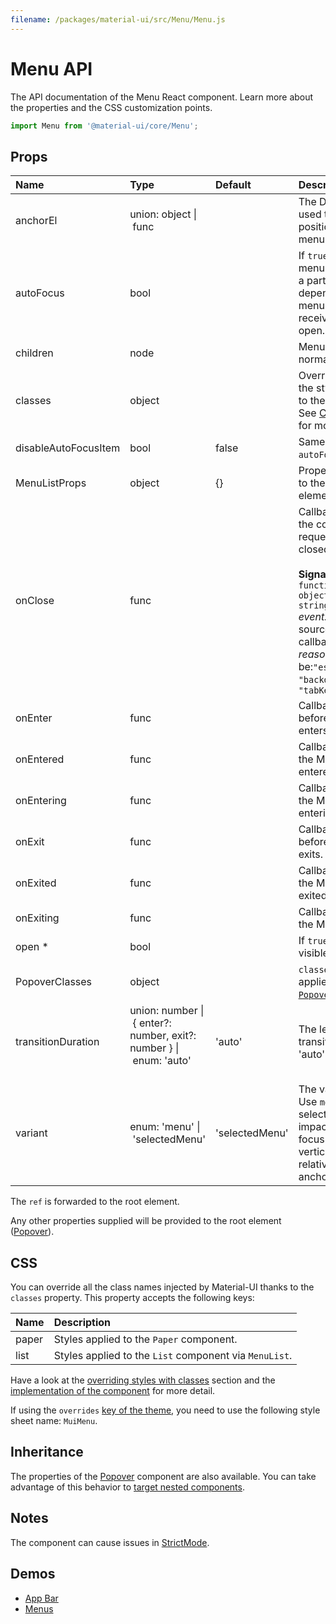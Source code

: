 ```yaml
---
filename: /packages/material-ui/src/Menu/Menu.js
---
```


<!--- This documentation is automatically generated, do not try to edit it. -->

# Menu API

<p class="description">The API documentation of the Menu React component. Learn more about the properties and the CSS customization points.</p>

```js
import Menu from '@material-ui/core/Menu';
```



## Props

| Name | Type | Default | Description |
|:-----|:-----|:--------|:------------|
| <span class="prop-name">anchorEl</span> | <span class="prop-type">union:&nbsp;object&nbsp;&#124;<br>&nbsp;func<br></span> |  | The DOM element used to set the position of the menu. |
| <span class="prop-name">autoFocus</span> | <span class="prop-type">bool</span> |  | If `true` (default), the menu list (possibly a particular item depending on the menu variant) will receive focus on open. |
| <span class="prop-name">children</span> | <span class="prop-type">node</span> |  | Menu contents, normally `MenuItem`s. |
| <span class="prop-name">classes</span> | <span class="prop-type">object</span> |  | Override or extend the styles applied to the component. See [CSS API](#css) below for more details. |
| <span class="prop-name">disableAutoFocusItem</span> | <span class="prop-type">bool</span> | <span class="prop-default">false</span> | Same as `autoFocus=false`. |
| <span class="prop-name">MenuListProps</span> | <span class="prop-type">object</span> | <span class="prop-default">{}</span> | Properties applied to the [`MenuList`](/api/menu-list/) element. |
| <span class="prop-name">onClose</span> | <span class="prop-type">func</span> |  | Callback fired when the component requests to be closed.<br><br>**Signature:**<br>`function(event: object, reason: string) => void`<br>*event:* The event source of the callback<br>*reason:* Can be:`"escapeKeyDown"`, `"backdropClick"`, `"tabKeyDown"` |
| <span class="prop-name">onEnter</span> | <span class="prop-type">func</span> |  | Callback fired before the Menu enters. |
| <span class="prop-name">onEntered</span> | <span class="prop-type">func</span> |  | Callback fired when the Menu has entered. |
| <span class="prop-name">onEntering</span> | <span class="prop-type">func</span> |  | Callback fired when the Menu is entering. |
| <span class="prop-name">onExit</span> | <span class="prop-type">func</span> |  | Callback fired before the Menu exits. |
| <span class="prop-name">onExited</span> | <span class="prop-type">func</span> |  | Callback fired when the Menu has exited. |
| <span class="prop-name">onExiting</span> | <span class="prop-type">func</span> |  | Callback fired when the Menu is exiting. |
| <span class="prop-name required">open&nbsp;*</span> | <span class="prop-type">bool</span> |  | If `true`, the menu is visible. |
| <span class="prop-name">PopoverClasses</span> | <span class="prop-type">object</span> |  | `classes` property applied to the [`Popover`](/api/popover/) element. |
| <span class="prop-name">transitionDuration</span> | <span class="prop-type">union:&nbsp;number&nbsp;&#124;<br>&nbsp;{ enter?: number, exit?: number }&nbsp;&#124;<br>&nbsp;enum:&nbsp;'auto'<br><br></span> | <span class="prop-default">'auto'</span> | The length of the transition in `ms`, or 'auto' |
| <span class="prop-name">variant</span> | <span class="prop-type">enum:&nbsp;'menu'&nbsp;&#124;<br>&nbsp;'selectedMenu'<br></span> | <span class="prop-default">'selectedMenu'</span> | The variant to use. Use `menu` to prevent selected items from impacting the initial focus and the vertical alignment relative to the anchor element. |

The `ref` is forwarded to the root element.

Any other properties supplied will be provided to the root element ([Popover](/api/popover/)).

## CSS

You can override all the class names injected by Material-UI thanks to the `classes` property.
This property accepts the following keys:


| Name | Description |
|:-----|:------------|
| <span class="prop-name">paper</span> | Styles applied to the `Paper` component.
| <span class="prop-name">list</span> | Styles applied to the `List` component via `MenuList`.

Have a look at the [overriding styles with classes](/customization/components/#overriding-styles-with-classes) section
and the [implementation of the component](https://github.com/mui-org/material-ui/blob/next/packages/material-ui/src/Menu/Menu.js)
for more detail.

If using the `overrides` [key of the theme](/customization/themes/#css),
you need to use the following style sheet name: `MuiMenu`.

## Inheritance

The properties of the [Popover](/api/popover/) component are also available.
You can take advantage of this behavior to [target nested components](/guides/api/#spread).

## Notes

The component can cause issues in [StrictMode](https://reactjs.org/docs/strict-mode.html).

## Demos

- [App Bar](/components/app-bar/)
- [Menus](/components/menus/)

